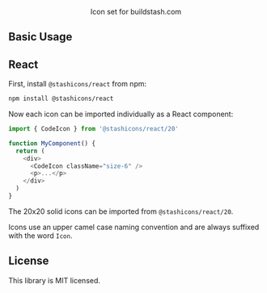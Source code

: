 <p align="center">
  Icon set for buildstash.com
<p>

## Basic Usage

## React

First, install `@stashicons/react` from npm:

```sh
npm install @stashicons/react
```

Now each icon can be imported individually as a React component:

```js
import { CodeIcon } from '@stashicons/react/20'

function MyComponent() {
  return (
    <div>
      <CodeIcon className="size-6" />
      <p>...</p>
    </div>
  )
}
```

The 20x20 solid icons can be imported from `@stashicons/react/20`.

Icons use an upper camel case naming convention and are always suffixed with the word `Icon`.

## License

This library is MIT licensed.
